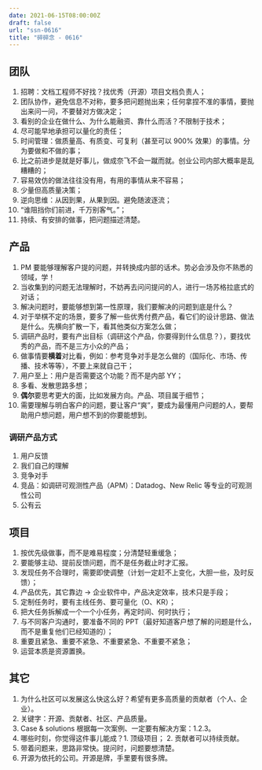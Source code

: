 ```yaml
---
date: 2021-06-15T08:00:00Z
draft: false
url: "ssn-0616"
title: "碎碎念 - 0616"
---
```


## 团队

1. 招聘：文档工程师不好找？找优秀（开源）项目文档负责人；
2. 团队协作，避免信息不对称，要多把问题抛出来；任何拿捏不准的事情，要抛出来问一问，不要替对方做决定；
3. 看别的企业在做什么、为什么能融资、靠什么而活？不限制于技术；
4. 尽可能早地承担可以量化的责任；
5. 时间管理：做质量高、有质变、可复利（甚至可以 900% 效果）的事情。分为要做和不做的事；
6. 比之前进步是就是好事儿，做成奈飞不会一蹴而就。创业公司内部大概率是乱糟糟的；
7. 容易效仿的做法往往没有用，有用的事情从来不容易；
8. 少量但高质量决策；
9. 逆向思维：从因到果，从果到因。避免随波逐流；
10. “谁阻挡你们前进，千万别客气。”；
11. 持续、有安排的做事，把问题描述清楚。

## 产品

1. PM 要能够理解客户提的问题，并转换成内部的话术。势必会涉及你不熟悉的领域，学！
2. 当收集到的问题无法理解时，不妨再去问问提问的人，进行一场苏格拉底式的对话；
3. 解决问题时，要能够想到第一性原理，我们要解决的问题到底是什么？
4. 对于举棋不定的场景，要多了解一些优秀付费产品，看它们的设计思路、做法是什么。先横向扩散一下，看其他类似方案怎么做；
5. 调研产品时，要有产出目标（调研这个产品，你要得到什么信息？），要找优秀的产品，而不是三方小众的产品；
6. 做事情要**横着**对比看，例如：参考竞争对手是怎么做的（国际化、市场、传播、技术等等），不要上来就自己干；
7. 用户至上：用户是否需要这个功能？而不是内部 YY；
8. 多看、发散思路多想；
9. **偶尔**要思考更大的面，比如发展方向。产品、项目属于细节；
10. 需要理解与明白客户的问题，要让客户“爽”，要成为最懂用户问题的人，要帮助用户想问题，用户想不到的你要能想到。

### 调研产品方式

1. 用户反馈
2. 我们自己的理解
3. 竞争对手
4. 竞品：如调研可观测性产品（APM）：Datadog、New Relic 等专业的可观测性公司
5. 公有云

## 项目

1. 按优先级做事，而不是难易程度；分清楚轻重缓急；
2. 要能够主动、提前反馈问题，而不是任务截止时才汇报。
3. 发现任务不合理时，需要即使调整（计划一定赶不上变化，大胆一些，及时反馈）；
4. 产品优先，其它靠边 -> 企业软件中，产品决定效率，技术只是手段；
5. 定制任务时，要有主线任务、要可量化（O、KR）；
6. 把大任务拆解成一个一个小任务，再定时间、何时执行；
7. 与不同客户沟通时，要准备不同的 PPT（最好知道客户想了解的问题是什么，而不是重复他们已经知道的）；
8. 重要且紧急、重要不紧急、不重要紧急、不重要不紧急；
9. 运营本质是资源置换。

## 其它

1. 为什么社区可以发展这么快这么好？希望有更多高质量的贡献者（个人、企业）。
2. 关键字：开源、贡献者、社区、产品质量。
3. Case & solutions 根据每一次案例、一定要有解决方案：1.2.3。
4. 哪些时刻，你觉得这件事儿能成？1. 顶级项目； 2. 贡献者可以持续贡献。
5. 带着问题来，思路非常快。提问时，问题要想清楚。
6. 开源为依托的公司。开源是牌，手里要有很多牌。
